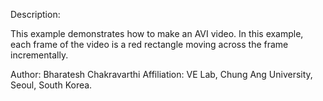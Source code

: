 Description:

This example demonstrates how to make an AVI video. 
In this example, each frame of the video is a red rectangle moving across the frame incrementally.

Author: Bharatesh Chakravarthi
Affiliation: VE Lab, Chung Ang University, Seoul, South Korea. 
